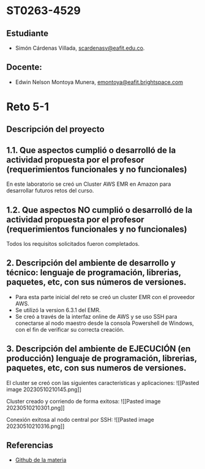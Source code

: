 # ST0263-4529
## Estudiante
- Simón Cárdenas Villada, scardenasv@eafit.edu.co.
## Docente:
- Edwin Nelson Montoya Munera, emontoya@eafit.brightspace.com

# Reto 5-1
## Descripción del proyecto
## 1.1. Que aspectos cumplió o desarrolló de la actividad propuesta por el profesor (requerimientos funcionales y no funcionales)
En este laboratorio se creó un Cluster AWS EMR en Amazon para desarrollar futuros retos del curso.
## 1.2. Que aspectos NO cumplió o desarrolló de la actividad propuesta por el profesor (requerimientos funcionales y no funcionales)  
Todos los requisitos solicitados fueron completados. 

## 2. Descripción del ambiente de desarrollo y técnico: lenguaje de programación, librerias, paquetes, etc, con sus números de versiones.
- Para esta parte inicial del reto se creó un cluster EMR con el proveedor AWS.
- Se utilizó la version 6.3.1 del EMR.
- Se creó a través de la interfaz online de AWS y se uso SSH para conectarse al nodo maestro desde la consola Powershell de Windows, con el fin de verificar su correcta creación.

## 3. Descripción del ambiente de EJECUCIÓN (en producción) lenguaje de programación, librerias, paquetes, etc, con sus numeros de versiones.  

El cluster se creó con las siguientes características y aplicaciones:
![[Pasted image 20230510210145.png]]

Cluster creado y corriendo de forma exitosa:
![[Pasted image 20230510210301.png]]

Conexión exitosa al nodo central por SSH:
![[Pasted image 20230510210316.png]]

## Referencias
* [Github de la materia](https://github.com/st0263eafit/st0263-231/blob/main/bigdata/lab5-1-aws-emr.txt)  